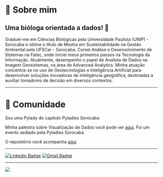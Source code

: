 


# :speech_balloon: Sobre mim

## Uma bióloga orientada a dados! 🎲


<p>Graduei-me em Ciências Biológicas pela Universidade Paulista (UNIP) - Sorocaba e obtive o título de Mestra em Sustentabilidade na Gestão Ambiental pela UFSCar - Sorocaba. Cursei Análise e Desenvolvimento de Sistemas na Fatec, onde iniciei meus primeiros passos na Tecnologia da Informação. Atualmente, desempenho o papel de Analista de Dados na Imagem Geosistemas, na área de Advanced Analytics. Minha atuação concentra-se no uso de Geotecnologias e Inteligência Artificial para desenvolver soluções inovadoras de inteligência geográfica, destinadas a auxiliar tomadores de decisão em diversos contextos.</p>

---

# :raising_hand:  Comunidade

Sou uma Pylady do capítulo Pyladies Sorocaba

Minha palestra sobre Visualização de Dados você pode ver [aqui](https://www.youtube.com/watch?v=RG6sSyjhO7U). Foi um evento sediado pela Pyladies Sorocaba

O repositório você acompanha [aqui](https://github.com/KyraPires/Visualizacao_Dados_Intro)

---

[![Linkedin Badge](https://img.shields.io/badge/-Valquiria-blue?style=flat-square&logo=Linkedin&logoColor=white&link=https://www.linkedin.com/in/valquiriapires01/)](https://www.linkedin.com/in/valquiriapires01/)
[![Gmail Badge](https://img.shields.io/badge/-pires.vro@gmail.com-c14438?style=flat-square&logo=Gmail&logoColor=white&link=mailto:pires.vro@gmail.com)](mailto:pires.vro@gmail.com)

---
![](https://komarev.com/ghpvc/?username=KyraPires&color=green)
